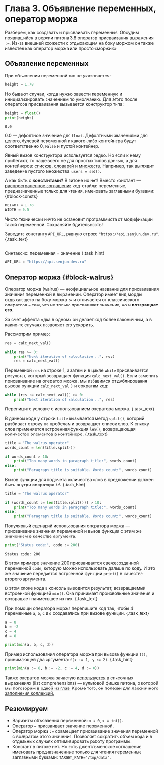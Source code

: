 # Глава 3. Объявление переменных, оператор моржа

Разберем, как создавать и присваивать переменные. Обсудим появившийся в версии питона 3.8 оператор присваивания выражения `:=`. Из-за внешней схожести с отдыхающим на боку моржом он также известен как оператор моржа или просто «моржик».

## Объявление переменных
При объявлении переменной тип не указывается:

```python
height = 1.78
```

Но бывают случаи, когда нужно завести переменную и инициализировать значением по умолчанию. Для этого после оператора присваивания вызывается конструктор типа:

```python
height = float()
print(height)
```
```
0.0
```

0.0 — дефолтное значение для `float`. Дефолтными значениями для целого, булевой переменной и какого-либо контейнера будут соответственно 0, `False` и пустой контейнер.

Явный вызов конструктора используется редко. Но если к нему прибегают, то чаще всего не для простых типов данных, а для контейнеров: [списков,](/courses/python/chapters/python_chapter_0110/) [словарей](/courses/python/chapters/python_chapter_0150/) и [множеств.](/courses/python/chapters/python_chapter_0140/) Например, так выглядит заведение пустого множества: `users = set()`.


А как быть с **константами?** В питоне их нет! Вместо констант — [распространенное соглашение](https://peps.python.org/pep-0008/#constants) код-стайла: переменные, предназначенные только для чтения, именовать заглавными буквами: {#block-consts}

```python
HEIGHT = 1.78
WIDTH = 0.5
```

Чисто технически ничто не остановит программиста от модификации такой переменной. Сохраняйте бдительность!

Заведите константу `API_URL`, равную строке `"https://api.senjun.dev.ru"`. {.task_text}

```python  {.task_source #python_chapter_0030_task_0010}
```
Синтаксис: переменная = значение {.task_hint}
```python {.task_answer}
API_URL = "https://api.senjun.dev.ru"
```

## Оператор моржа {#block-walrus}
Оператор моржа (walrus) — неофициальное название для присваивания значения переменной в выражении. Оператор имеет вид морды отдыхающего на боку моржа `:=` и отличается от классического оператора `=` тем, что не только присваивает значение, но и **возвращает его.**

За счет эффекта «два в одном» он делает код более лаконичным, а в каких-то случаях позволяет его ускорить.

Рассмотрим пример:

```python
res = calc_next_val()

while res >= 0:
    print("Next iteration of calculation...", res)
    res = calc_next_val()
```

Переменной `res` на строке 1, а затем и в цикле `while` присваивается результат, который возвращает функция `calc_next_val()`. Если заменить присваивание на оператор моржа, мы избавимся от дублирования вызова функции `calc_next_val()` и сократим код:

```python
while (res := calc_next_val()) >= 0:
    print("Next iteration of calculation...", res)
```

Перепишите условие с использованием оператора моржа. {.task_text}

В данном коде у строки `title` вызывается метод `split()`, который разбивает строку по пробелам и возвращает список слов. К списку слов применяется встроенная функция `len()`, возвращающая количество элементов в контейнере. {.task_text}

```python {.task_source #python_chapter_0030_task_0020}
title = "The walrus operator"
words_count = len(title.split())

if words_count > 10:
    print("Too many words in paragraph title:", words_count)
else:
    print("Paragraph title is suitable. Words count:", words_count)

```
Вызов функции для подсчета количества слов в предложении должен быть внутри оператора `if`. {.task_hint}
```python {.task_answer}
title = "The walrus operator"

if (words_count := len(title.split())) > 10:
    print("Too many words in paragraph title:", words_count)
else:
    print("Paragraph title is suitable. Words count:", words_count)
```

Популярный сценарий использования оператора моржа — присваивание значения переменной и вызов функции с этим же значением в качестве аргумента.

```python
print("Status code:", code := 200)
```
```
Status code: 200
```

В этом примере значение 200 присваивается свежесозданной переменной `code`, которую можно использовать дальше по коду. И это же значение передается встроенной функции `print()` в качестве второго аргумента. 

В этом блоке кода в консоль выводится результат, возвращаемый встроенной функцией `min()`. Она принимает произвольные значения и возвращает наименьшее из них. {.task_text}

При помощи оператора моржа перепишите код так, чтобы 4 переменные `a`, `b`, `c` и `d` создавались при вызове функции. {.task_text}

```python {.task_source #python_chapter_0030_task_0030}
a = 8
b = -2
c = 4
d = 0

print(min(a, b, c, d))
```
Пример использования оператора моржа при вызове функции `f()`, принимающей два аргумента: `f(x := 1, y := 2)`. {.task_hint}
```python {.task_answer}
print(min(a := 8, b := -2, c := 4, d := 0))
```

Также оператор моржа зачастую [используется](/courses/python/chapters/python_chapter_0240/#block-walrus) в списочных выражениях (list comprehensions) — культовой фишке питона, о которой мы поговорим [в одной из глав.](/courses/python/chapters/python_chapter_0240/) Кроме того, он полезен для лаконичного [заполнения коллекций.](/courses/python/chapters/python_chapter_0120/#block-walrus)

## Резюмируем
- Варианты объявления переменной: `x = 0`, `x = int()`.
- Оператор `=` присваивает значение переменной.
- Оператор моржа `:=` совмещает присваивание значения переменной с возвратом этого значения. Позволяет сократить объем кода и в отдельных случаях оптимизировать работу программы.
- Констант в питоне нет. Но есть джентльменское соглашение именовать предназначенные только для чтения переменные заглавными буквами: `TARGET_PATH="/tmp/data"`.

